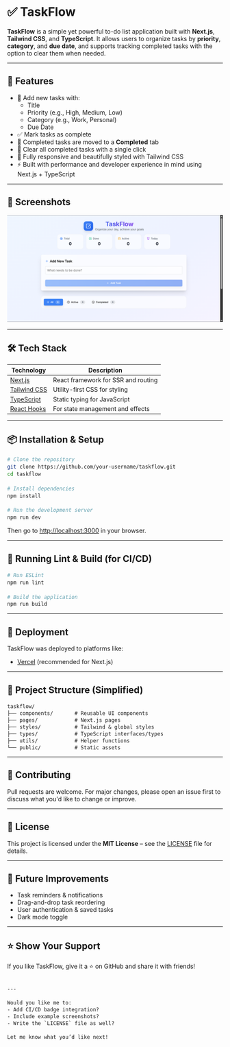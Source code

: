 # ✅ TaskFlow

**TaskFlow** is a simple yet powerful to-do list application built with **Next.js**, **Tailwind CSS**, and **TypeScript**. It allows users to organize tasks by **priority**, **category**, and **due date**, and supports tracking completed tasks with the option to clear them when needed.

---

## 🚀 Features

- 📝 Add new tasks with:
  - Title
  - Priority (e.g., High, Medium, Low)
  - Category (e.g., Work, Personal)
  - Due Date
- ✅ Mark tasks as complete
- 🔄 Completed tasks are moved to a **Completed** tab
- 🧹 Clear all completed tasks with a single click
- 🎯 Fully responsive and beautifully styled with Tailwind CSS
- ⚡ Built with performance and developer experience in mind using Next.js + TypeScript

---

## 📸 Screenshots

![Website UI](./screenshots/Taskflow.png)

---

## 🛠️ Tech Stack

| Technology   | Description                     |
|--------------|---------------------------------|
| [Next.js](https://nextjs.org/) | React framework for SSR and routing |
| [Tailwind CSS](https://tailwindcss.com/) | Utility-first CSS for styling |
| [TypeScript](https://www.typescriptlang.org/) | Static typing for JavaScript |
| [React Hooks](https://reactjs.org/docs/hooks-intro.html) | For state management and effects |

---

## 📦 Installation & Setup

```bash
# Clone the repository
git clone https://github.com/your-username/taskflow.git
cd taskflow

# Install dependencies
npm install

# Run the development server
npm run dev
````

Then go to [http://localhost:3000](http://localhost:3000) in your browser.

---

## 🧪 Running Lint & Build (for CI/CD)

```bash
# Run ESLint
npm run lint

# Build the application
npm run build
```

---

## 🚀 Deployment

TaskFlow was deployed to platforms like:

* [Vercel](https://vercel.com/) (recommended for Next.js)

---

## 📁 Project Structure (Simplified)

```
taskflow/
├── components/       # Reusable UI components
├── pages/            # Next.js pages
├── styles/           # Tailwind & global styles
├── types/            # TypeScript interfaces/types
├── utils/            # Helper functions
└── public/           # Static assets
```

---

## 🙌 Contributing

Pull requests are welcome. For major changes, please open an issue first to discuss what you'd like to change or improve.

---

## 📄 License

This project is licensed under the **MIT License** – see the [LICENSE](LICENSE) file for details.

---

## 🎯 Future Improvements

* Task reminders & notifications
* Drag-and-drop task reordering
* User authentication & saved tasks
* Dark mode toggle

---

## ⭐️ Show Your Support

If you like TaskFlow, give it a ⭐️ on GitHub and share it with friends!

```

---

Would you like me to:
- Add CI/CD badge integration?
- Include example screenshots?
- Write the `LICENSE` file as well?

Let me know what you’d like next!
```
